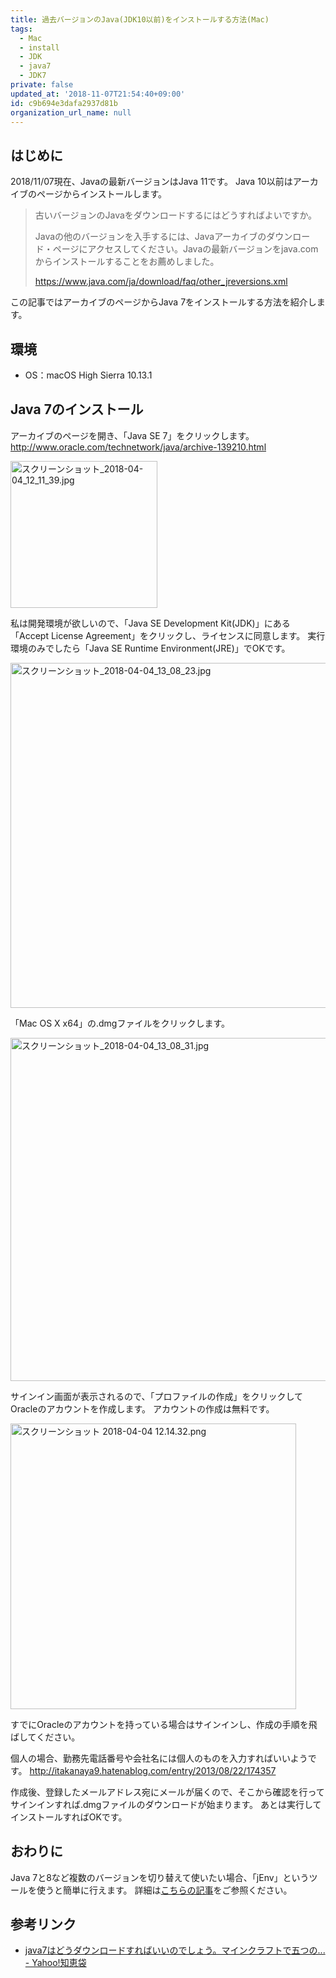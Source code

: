 ```yaml
---
title: 過去バージョンのJava(JDK10以前)をインストールする方法(Mac)
tags:
  - Mac
  - install
  - JDK
  - java7
  - JDK7
private: false
updated_at: '2018-11-07T21:54:40+09:00'
id: c9b694e3dafa2937d81b
organization_url_name: null
---
```

## はじめに

2018/11/07現在、Javaの最新バージョンはJava 11です。
Java 10以前はアーカイブのページからインストールします。

> 古いバージョンのJavaをダウンロードするにはどうすればよいですか。
> 
> Javaの他のバージョンを入手するには、Javaアーカイブのダウンロード・ページにアクセスしてください。Javaの最新バージョンをjava.comからインストールすることをお薦めしました。
> 
> https://www.java.com/ja/download/faq/other_jreversions.xml

この記事ではアーカイブのページからJava 7をインストールする方法を紹介します。

## 環境

- OS：macOS High Sierra 10.13.1

## Java 7のインストール

アーカイブのページを開き、「Java SE 7」をクリックします。
http://www.oracle.com/technetwork/java/archive-139210.html

<img width="235" alt="スクリーンショット_2018-04-04_12_11_39.jpg" src="https://qiita-image-store.s3.amazonaws.com/0/138245/fdd04a15-4aa6-1ed1-2083-af6a200b8930.jpeg">

私は開発環境が欲しいので、「Java SE Development Kit(JDK)」にある「Accept License Agreement」をクリックし、ライセンスに同意します。
実行環境のみでしたら「Java SE Runtime Environment(JRE)」でOKです。

<img width="552" alt="スクリーンショット_2018-04-04_13_08_23.jpg" src="https://qiita-image-store.s3.amazonaws.com/0/138245/42b15340-f825-a3b5-147a-a2cafee9ef67.jpeg">

「Mac OS X x64」の.dmgファイルをクリックします。

<img width="549" alt="スクリーンショット_2018-04-04_13_08_31.jpg" src="https://qiita-image-store.s3.amazonaws.com/0/138245/14ca62d2-ac54-bea9-bb94-5343ad8b9205.jpeg">

サインイン画面が表示されるので、「プロファイルの作成」をクリックしてOracleのアカウントを作成します。
アカウントの作成は無料です。

<img width="457" alt="スクリーンショット 2018-04-04 12.14.32.png" src="https://qiita-image-store.s3.amazonaws.com/0/138245/5d03ce90-6d1b-c35a-9fd3-f193474945d9.png">

すでにOracleのアカウントを持っている場合はサインインし、作成の手順を飛ばしてください。

個人の場合、勤務先電話番号や会社名には個人のものを入力すればいいようです。
http://itakanaya9.hatenablog.com/entry/2013/08/22/174357

作成後、登録したメールアドレス宛にメールが届くので、そこから確認を行ってサインインすれば.dmgファイルのダウンロードが始まります。
あとは実行してインストールすればOKです。

## おわりに

Java 7と8など複数のバージョンを切り替えて使いたい場合、「jEnv」というツールを使うと簡単に行えます。
詳細は[こちらの記事](https://qiita.com/uhooi/items/9a6747084bcfd4df07a6)をご参照ください。

## 参考リンク

- [java7はどうダウンロードすればいいのでしょう。マインクラフトで五つの... - Yahoo!知恵袋](https://detail.chiebukuro.yahoo.co.jp/qa/question_detail/q10147993125)
